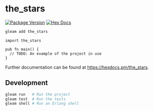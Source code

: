 # the_stars

[![Package Version](https://img.shields.io/hexpm/v/the_stars)](https://hex.pm/packages/the_stars)
[![Hex Docs](https://img.shields.io/badge/hex-docs-ffaff3)](https://hexdocs.pm/the_stars/)

```sh
gleam add the_stars
```
```gleam
import the_stars

pub fn main() {
  // TODO: An example of the project in use
}
```

Further documentation can be found at <https://hexdocs.pm/the_stars>.

## Development

```sh
gleam run   # Run the project
gleam test  # Run the tests
gleam shell # Run an Erlang shell
```
